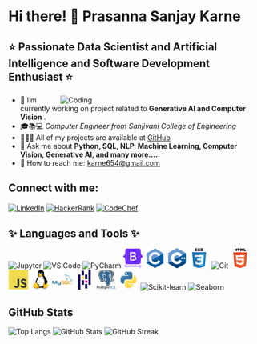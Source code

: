 # Hi there! 👋 Prasanna Sanjay Karne

## ⭐ Passionate Data Scientist and Artificial Intelligence and Software Development Enthusiast ⭐

<img align="right" alt="Coding" width="400" src="https://user-images.githubusercontent.com/55389276/140866485-8fb1c876-9a8f-4d6a-98dc-08c4981eaf70.gif">

- 🤖 I’m currently working on project related to **Generative AI and Computer Vision** .
- 🎓📚💻 *Computer Engineer from Sanjivani College of Engineering*
- 👩🏻‍💻 All of my projects are available at [GitHub](https://github.com/Prasanna11111)
- 💭 Ask me about **Python, SQL, NLP, Machine Learning, Computer Vision, Generative AI, and many more.....**
- 📧 How to reach me: karne654@gmail.com

## Connect with me:
<a href="https://www.linkedin.com/in/https://www.linkedin.com/in/prasannakarne" target="blank"><img align="center" src="https://raw.githubusercontent.com/rahuldkjain/github-profile-readme-generator/master/src/images/icons/Social/linked-in-alt.svg" alt="LinkedIn" height="30" width="40" /></a>
<a href="https://www.hackerrank.com/profile/karne654" target="blank"><img align="center" src="https://raw.githubusercontent.com/rahuldkjain/github-profile-readme-generator/master/src/images/icons/Social/hackerrank.svg" alt="HackerRank" height="30" width="40" /></a>
<a href="https://www.codechef.com/users/helloprasanna1" target="blank"><img align="center" src="https://www.codechef.com/sites/all/themes/abessive/cc-logo.svg" alt="CodeChef" height="30" width="40" /></a>

## ✨ Languages and Tools ✨

<img src="https://upload.wikimedia.org/wikipedia/commons/thumb/3/38/Jupyter_logo.svg/1200px-Jupyter_logo.svg.png" alt="Jupyter" width="40" height="40"/> <img src="https://img.icons8.com/color/48/000000/visual-studio-code-2019.png" alt="VS Code" width="40" height="40"/> <img src="https://img.icons8.com/color/48/000000/pycharm.png" alt="PyCharm" width="40" height="40"/> <img src="https://raw.githubusercontent.com/devicons/devicon/master/icons/bootstrap/bootstrap-plain-wordmark.svg" alt="Bootstrap" width="40" height="40"/> <img src="https://raw.githubusercontent.com/devicons/devicon/master/icons/c/c-original.svg" alt="C" width="40" height="40"/> <img src="https://raw.githubusercontent.com/devicons/devicon/master/icons/cplusplus/cplusplus-original.svg" alt="C++" width="40" height="40"/> <img src="https://raw.githubusercontent.com/devicons/devicon/master/icons/css3/css3-original-wordmark.svg" alt="CSS" width="40" height="40"/> <img src="https://www.vectorlogo.zone/logos/git-scm/git-scm-icon.svg" alt="Git" width="40" height="40"/> <img src="https://raw.githubusercontent.com/devicons/devicon/master/icons/html5/html5-original-wordmark.svg" alt="HTML" width="40" height="40"/> <img src="https://raw.githubusercontent.com/devicons/devicon/master/icons/javascript/javascript-original.svg" alt="JavaScript" width="40" height="40"/> <img src="https://raw.githubusercontent.com/devicons/devicon/master/icons/linux/linux-original.svg" alt="Linux" width="40" height="40"/> <img src="https://raw.githubusercontent.com/devicons/devicon/master/icons/mysql/mysql-original-wordmark.svg" alt="MySQL" width="40" height="40"/> <img src="https://raw.githubusercontent.com/devicons/devicon/2ae2a900d2f041da66e950e4d48052658d850630/icons/pandas/pandas-original.svg" alt="Pandas" width="40" height="40"/> <img src="https://raw.githubusercontent.com/devicons/devicon/master/icons/postgresql/postgresql-original-wordmark.svg" alt="PostgreSQL" width="40" height="40"/> <img src="https://raw.githubusercontent.com/devicons/devicon/master/icons/python/python-original.svg" alt="Python" width="40" height="40"/> <img src="https://upload.wikimedia.org/wikipedia/commons/0/05/Scikit_learn_logo_small.svg" alt="Scikit-learn" width="40" height="40"/> <img src="https://seaborn.pydata.org/_images/logo-mark-lightbg.svg" alt="Seaborn" width="40" height="40"/>


## GitHub Stats
![Top Langs](https://github-readme-stats.vercel.app/api/top-langs?username=Prasanna11111&show_icons=true&locale=en&layout=compact&theme=tokyonight)
![GitHub Stats](https://github-readme-stats.vercel.app/api?username=Prasanna11111&show_icons=true&locale=en&theme=tokyonight)
![GitHub Streak](https://github-readme-streak-stats.herokuapp.com/?user=Prasanna11111&&theme=tokyonight)
